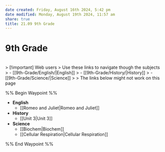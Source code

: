 ```yaml
---
date created: Friday, August 16th 2024, 5:42 pm
date modified: Monday, August 19th 2024, 11:57 am
share: true
title: 21.09 9th Grade
---
```


# 9th Grade
<br/>
> [!important] Web users
> Use these links to navigate though the subjects
> - [[9th-Grade/English/|English]]
> - [[9th-Grade/History/|History]]
> - [[9th-Grade/Science/|Science]]
> 
> The links below might not work on this page


%% Begin Waypoint %%
- **English**
	- [[Romeo and Juliet|Romeo and Juliet]]
- **History**
	- [[Unit 3|Unit 3]]
- **Science**
	- [[Biochem|Biochem]]
	- [[Cellular Respiration|Cellular Respiration]]

%% End Waypoint %%